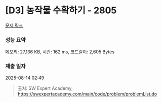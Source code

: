 # [D3] 농작물 수확하기 - 2805 

[문제 링크](https://swexpertacademy.com/main/code/problem/problemDetail.do?contestProbId=AV7GLXqKAWYDFAXB) 

### 성능 요약

메모리: 27,136 KB, 시간: 162 ms, 코드길이: 2,605 Bytes

### 제출 일자

2025-08-14 02:49



> 출처: SW Expert Academy, https://swexpertacademy.com/main/code/problem/problemList.do